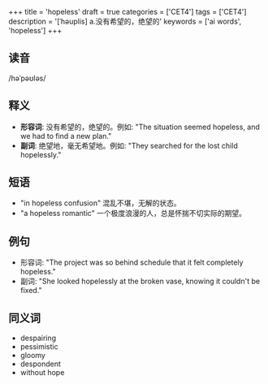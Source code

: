+++
title = 'hopeless'
draft = true
categories = ['CET4']
tags = ['CET4']
description = '[ˈhəuplis] a.没有希望的，绝望的'
keywords = ['ai words', 'hopeless']
+++

## 读音
/həˈpəʊləs/

## 释义
- **形容词**: 没有希望的，绝望的。例如: "The situation seemed hopeless, and we had to find a new plan."
- **副词**: 绝望地，毫无希望地。例如: "They searched for the lost child hopelessly."

## 短语
- "in hopeless confusion" 混乱不堪，无解的状态。
- "a hopeless romantic" 一个极度浪漫的人，总是怀揣不切实际的期望。

## 例句
- 形容词: "The project was so behind schedule that it felt completely hopeless."
- 副词: "She looked hopelessly at the broken vase, knowing it couldn't be fixed."

## 同义词
- despairing
- pessimistic
- gloomy
- despondent
- without hope

